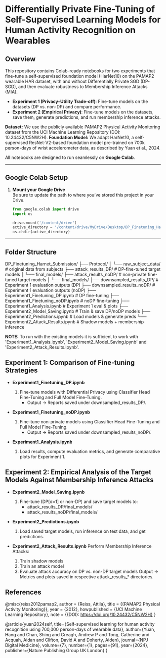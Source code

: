 # Differentially Private Fine-Tuning of Self-Supervised Learning Models for Human Activity Recognition on Wearables

## Overview
This repository contains Colab-ready notebooks for two experiments that fine-tune a self-supervised foundation model (HarNet10) on the PAMAP2 wearable HAR dataset, with and without Differentially Private SGD (DP-SGD), and then evaluate robustness to Membership Inference Attacks (MIA).

- **Experiment 1 (Privacy–Utility Trade-off)**: Fine-tune models on the datasets (DP vs. non-DP) and compare performance.  
- **Experiment 2 (Empirical Privacy)**: Fine-tune models on the datasets, save them, generate predictions, and run membership inference attacks.

**Dataset:** We use the publicly available PAMAP2 Physical Activity Monitoring dataset from the UCI Machine Learning Repository (DOI: 10.24432/C5NW2H).
**Foundation Model:** We adapt HarNet10, a self-supervised ResNet-V2–based foundation model pre-trained on 700k person-days of wrist accelerometer data, as described by Yuan et al., 2024.

All notebooks are designed to run seamlessly on **Google Colab**.

---

## Google Colab Setup

1. **Mount your Google Drive**  
   Be sure to update the path to where you’ve stored this project in your Drive.
   ```python
   from google.colab import drive
   import os

   drive.mount('/content/drive')
   active_directory = '/content/drive/MyDrive/Desktop/DP_Finetuning_Harnet_Submission'
   os.chdir(active_directory)
   ```
---

## Folder Structure
DP_Finetuning_Harnet_Submission/
├── Protocol/
│ └── raw_subject_data/ # original data from subjects
├── attack_results_DP/ # DP-fine-tuned target models
│ └── final_models/
├── attack_results_noDP/ # non-private fine-tuned target models
│ └── final_models/
├── downsampled_results_DP/ # Experiment 1 evaluation outputs (DP)
├── downsampled_results_noDP/ # Experiment 1 evaluation outputs (noDP)
├── Experiment1_Finetuning_DP.ipynb # DP fine-tuning
├── Experiment1_Finetuning_noDP.ipynb # noDP fine-tuning
├── Experiment1_Analysis.ipynb # Experiment 1 eval & plots
├── Experiment2_Model_Saving.ipynb # Train & save DP/noDP models
├── Experiment2_Predictions.ipynb # Load models & generate preds
└── Experiment2_Attack_Results.ipynb # Shadow models + membership inference


**NOTE:** To run with the existing models it is sufficient to work with 'Experiment1_Analysis.ipynb', 'Experiment2_Model_Saving.ipynb' and 'Experiment2_Attack_Results.ipynb'.


## Experiment 1: Comparison of Fine-tuning Strategies
- **Experiment1_Finetuning_DP.ipynb**
    1. Fine-tune models with Differential Privacy using Classifier Head Fine-Tuning and Full Model Fine-Tuning.
        * Output → Reports saved under downsampled_results_DP/.

- **Experiment1_Finetuning_noDP.ipynb**
    1. Fine-tune non-private models using Classifier Head Fine-Tuning and Full Model Fine-Tuning.
        * Output → Reports saved under downsampled_results_noDP/.

- **Experiment1_Analysis.ipynb**
    1. Load results, compute evaluation metrics, and generate comparative plots for Experiment 1.

## Experiment 2: Empirical Analysis of the Target Models Against Membership Inference Attacks
- **Experiment2_Model_Saving.ipynb**
    1. Fine-tune (DP\[σ=1\] or non-DP)  and save target models to:
        * attack_results_DP/final_models/
        * attack_results_noDP/final_models/

- **Experiment2_Predictions.ipynb**
    1. Load saved target models, run inference on test data, and get predictions.

- **Experiment2_Attack_Results.ipynb** 
    Perform Membership Inference Attacks:
    1. Train shadow models
    2. Train an attack model
    3. Evaluate attack accuracy on DP vs. non-DP target models
    Output → Metrics and plots saved in respective attack_results_* directories.

## References

@misc{reiss2012pamap2,
  author       = {Reiss, Attila},
  title        = {{PAMAP2 Physical Activity Monitoring}},
  year         = {2012},
  howpublished = {UCI Machine Learning Repository},
  note         = {{DOI}: https://doi.org/10.24432/C5NW2H}
}

@article{yuan2024self,
  title={Self-supervised learning for human activity recognition using 700,000 person-days of wearable data},
  author={Yuan, Hang and Chan, Shing and Creagh, Andrew P and Tong, Catherine and Acquah, Aidan and Clifton, David A and Doherty, Aiden},
  journal={NPJ Digital Medicine},
  volume={7},
  number={1},
  pages={91},
  year={2024},
  publisher={Nature Publishing Group UK London}
}